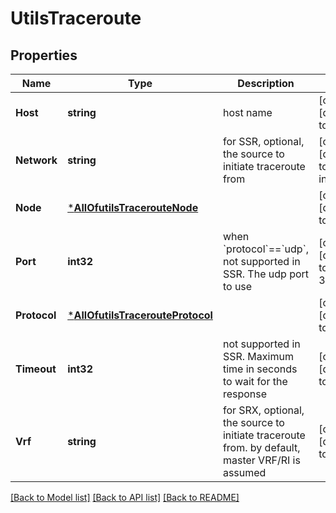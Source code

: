 # UtilsTraceroute

## Properties
Name | Type | Description | Notes
------------ | ------------- | ------------- | -------------
**Host** | **string** | host name | [optional] [default to null]
**Network** | **string** | for SSR, optional, the source to initiate traceroute from | [optional] [default to internal]
**Node** | [***AllOfutilsTracerouteNode**](AllOfutilsTracerouteNode.md) |  | [optional] [default to null]
**Port** | **int32** | when &#x60;protocol&#x60;&#x3D;&#x3D;&#x60;udp&#x60;, not supported in SSR. The udp port to use | [optional] [default to 33434]
**Protocol** | [***AllOfutilsTracerouteProtocol**](AllOfutilsTracerouteProtocol.md) |  | [optional] [default to null]
**Timeout** | **int32** | not supported in SSR. Maximum time in seconds to wait for the response | [optional] [default to 60]
**Vrf** | **string** | for SRX, optional, the source to initiate traceroute from. by default, master VRF/RI is assumed | [optional] [default to null]

[[Back to Model list]](../README.md#documentation-for-models) [[Back to API list]](../README.md#documentation-for-api-endpoints) [[Back to README]](../README.md)


